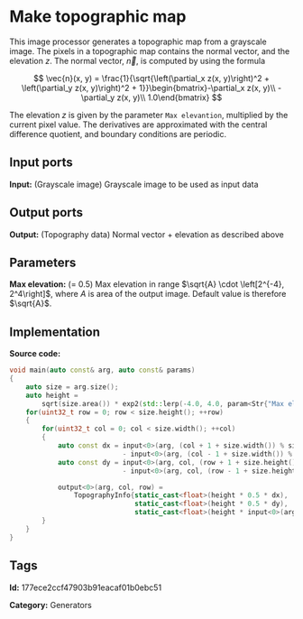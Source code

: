 # Make topographic map

This image processor generates a topographic map from a grayscale image. The pixels in a topographic map contains the normal vector, and the elevation $z$. The normal vector, $\vec{n}$, is computed by using the formula

$$ \vec{n}(x, y) = \frac{1}{\sqrt{\left(\partial_x z(x, y)\right)^2 + \left(\partial_y z(x, y)\right)^2 + 1}}\begin{bmatrix}-\partial_x z(x, y)\\ -\partial_y z(x, y)\\ 1.0\end{bmatrix} $$

The elevation $z$ is given by the parameter `Max elevantion`, multiplied by the current pixel value. The derivatives are approximated with the central difference quotient, and boundary conditions are periodic.

## Input ports

__Input:__ (Grayscale image) Grayscale image to be used as input data

## Output ports

__Output:__ (Topography data) Normal vector + elevation as described above

## Parameters

__Max elevation:__ (= 0.5) Max elevation in range $\sqrt{A} \cdot \left[2^{-4}, 2^4\right]$, where $A$ is area of the output image. Default value is therefore $\sqrt{A}$.

## Implementation

__Source code:__ 

```c++
void main(auto const& arg, auto const& params)
{
	auto size = arg.size();
	auto height =
	    sqrt(size.area()) * exp2(std::lerp(-4.0, 4.0, param<Str{"Max elevation"}>(params).value()));
	for(uint32_t row = 0; row < size.height(); ++row)
	{
		for(uint32_t col = 0; col < size.width(); ++col)
		{
			auto const dx = input<0>(arg, (col + 1 + size.width()) % size.width(), row)
			                - input<0>(arg, (col - 1 + size.width()) % size.width(), row);
			auto const dy = input<0>(arg, col, (row + 1 + size.height()) % size.height())
			                - input<0>(arg, col, (row - 1 + size.height()) % size.height());

			output<0>(arg, col, row) =
			    TopographyInfo{static_cast<float>(height * 0.5 * dx),
			                   static_cast<float>(height * 0.5 * dy),
			                   static_cast<float>(height * input<0>(arg, col, row))};
		}
	}
}
```

## Tags

__Id:__ 177ece2ccf47903b91eacaf01b0ebc51

__Category:__ Generators